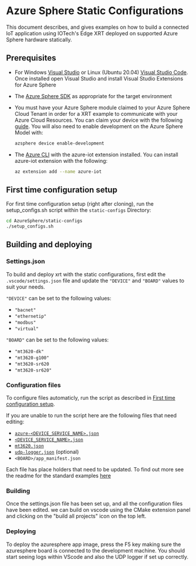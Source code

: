 # Azure Sphere Static Configurations

This document describes, and gives examples on how to build a
connected IoT application using IOTech's Edge XRT deployed on
supported Azure Sphere hardware statically.

## Prerequisites

* For Windows [Visual Studio](https://visualstudio.microsoft.com/downloads/)
  or Linux (Ubuntu 20.04) [Visual Studio Code](https://code.visualstudio.com/download).
  Once installed open Visual Studio and install Visual
  Studio Extensions for Azure Sphere
* The [Azure Sphere SDK](https://docs.microsoft.com/en-us/azure-sphere/install/overview)
  as appropriate for the target environment
* You must have your Azure Sphere module claimed to your Azure
  Sphere Cloud Tenant in order for a XRT example to communicate
  with your Azure Cloud Resources. You can claim your device
  with the following [guide](https://docs.microsoft.com/en-gb/azure-sphere/install/claim-device?tabs=cliv1).
  You will also need to enable development on the
  Azure Sphere Model with:

  ```bash
  azsphere device enable-development
  ```

* The [Azure CLI](https://docs.microsoft.com/en-us/cli/azure/install-azure-cli)
  with the azure-iot extension installed. You can install
  azure-iot extension with the following:

  ```bash
  az extension add --name azure-iot
  ```

## First time configuration setup

For first time configuration setup (right after cloning), run the setup_configs.sh script within the `static-configs` Directory:

```bash
cd AzureSphere/static-configs
./setup_configs.sh
```

## Building and deploying

### Settings.json

To build and deploy xrt with the static configurations, first edit the `.vscode/settings.json` file and update the `"DEVICE"` and `"BOARD"` values to suit your needs.

`"DEVICE"` can be set to the following values:
- `"bacnet"`
- `"ethernetip"`
- `"modbus"`
- `"virtual"`

`"BOARD"` can be set to the following values:
- `"mt3620-dk"`
- `"mt3620-g100"`
- `"mt3620-sr620`
- `"mt3620-sr620"`

### Configuration files

To configure files automaticly, run the script as described in [First time configuration setup](#first-time-configuration-setup).


If you are unable to run the script here are the following files that need editing:
- [`azure-<DEVICE_SERVICE_NAME>.json`](./config/)
- [`<DEVICE_SERVICE_NAME>.json`](./config/)
- [`mt3620.json`](./config/mt3620.json)
- [`udp-logger.json`](./config/udp-logger.json) (optional)
- `<BOARD>/app_manifest.json`

Each file has place holders that need to be updated. To find out more see the readme for the standard examples [here](../README.md)

### Building

Once the settings.json file has been set up, and all the configuration files have been edited. we can build on vscode using the CMake extension panel and clicking on the "build all projects" icon on the top left.

### Deploying

To deploy the azuresphere app image, press the F5 key making sure the azuresphere board is connected to the development machine. You should start seeing logs within VScode and also the UDP logger if set up correctly.